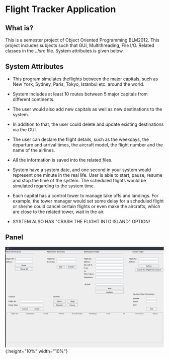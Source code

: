 # Flight Tracker Application

## What is?

This is a semester project of Object Oriented Programming BLM2012. This project includes subjects such that GUI, Multithreading, File I/O. Related classes in the ../src file. System attributes is given below.

## System Attributes
- This program simulates theflights between the major capitals, such as New York, Sydney, Paris, Tokyo, Istanbul etc. around the world. 

- System includes at least 10 routes between 5 major capitals from different continents. 

- The user would also add new capitals as well as new destinations to the system.

- In addition to that, the user could delete and update existing destinations via the GUI. 

- The user can declare the flight details, such as the weekdays, the departure and arrival times, the aircraft model, the flight number and the name of the airlines. 

- All the information is saved into the related files.

- System have a system date, and one second in your system would represent one minute in the real life. User is able to start, pause, resume and stop the time of the system. The scheduled flights would be simulated regarding to the system time.

- Each capital has a control tower to manage take offs and landings. For example, the tower manager would set some delay for a scheduled flight or she/he could cancel certain flights or even make the aircrafts, which are close to the related tower, wait in the air.

- SYSTEM ALSO HAS "CRASH THE FLIGHT INTO ISLAND" OPTION!

## Panel

![test image size](img/1.png){:height="10%" width="10%"}
